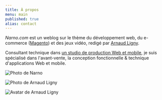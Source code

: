 ```yaml
---
title: À propos
menu: main
published: true
alias: contact
---
```

_Narno.com_ est un weblog sur le thème du développement web, du e-commerce ([Magento](http://arnaudligny.fr/tags/Magento/)) et des jeux vidéo, redigé par [Arnaud Ligny](http://arnaudligny.fr/).

Consultant technique dans [un studio de production Web et mobile](http://adfab.fr/), je suis spécialisé dans l'avant-vente, la conception fonctionnelle & technique d'applications Web et mobile.

![Photo de Narno](https://gravatar.com/avatar/9ea5082df57281310fa93db64c70f88b?s=128 "Photo de Narno")

![Photo de Arnaud Ligny](https://gravatar.com/avatar/7aaf0ad68aea0b1ef57e6dddb1fb11ce?s=128 "Photo de Arnaud Ligny")

![Avatar de Arnaud Ligny](https://gravatar.com/avatar/f3fcff94a06971a1c4471c0385280a64?s=128 "Avatar de Arnaud Ligny")
